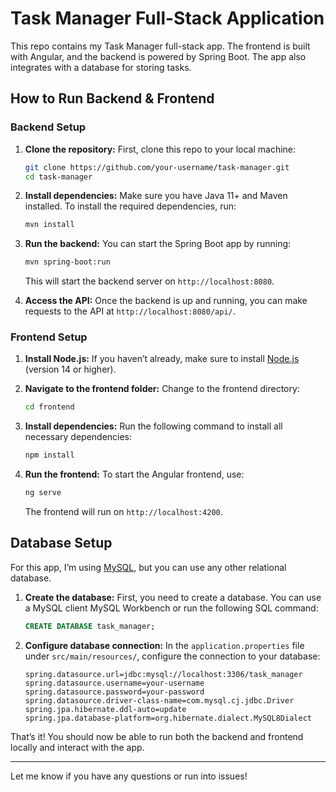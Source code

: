 
# Task Manager Full-Stack Application

This repo contains my Task Manager full-stack app. The frontend is built with Angular, and the backend is powered by Spring Boot. The app also integrates with a database for storing tasks.

## How to Run Backend & Frontend

### Backend Setup

1. **Clone the repository:**
   First, clone this repo to your local machine:
   ```bash
   git clone https://github.com/your-username/task-manager.git
   cd task-manager
   ```

2. **Install dependencies:**
   Make sure you have Java 11+ and Maven installed. To install the required dependencies, run:
   ```bash
   mvn install
   ```

3. **Run the backend:**
   You can start the Spring Boot app by running:
   ```bash
   mvn spring-boot:run
   ```
   This will start the backend server on `http://localhost:8080`.

4. **Access the API:**
   Once the backend is up and running, you can make requests to the API at `http://localhost:8080/api/`.

### Frontend Setup

1. **Install Node.js:**
   If you haven’t already, make sure to install [Node.js](https://nodejs.org/) (version 14 or higher).

2. **Navigate to the frontend folder:**
   Change to the frontend directory:
   ```bash
   cd frontend
   ```

3. **Install dependencies:**
   Run the following command to install all necessary dependencies:
   ```bash
   npm install
   ```

4. **Run the frontend:**
   To start the Angular frontend, use:
   ```bash
   ng serve
   ```
   The frontend will run on `http://localhost:4200`.


## Database Setup

For this app, I’m using [MySQL](https://www.mysql.com/), but you can use any other relational database.

1. **Create the database:**
   First, you need to create a database. You can use a MySQL client MySQL Workbench or run the following SQL command:
   ```sql
   CREATE DATABASE task_manager;
   ```

2. **Configure database connection:**
   In the `application.properties` file under `src/main/resources/`, configure the connection to your database:
   ```properties
   spring.datasource.url=jdbc:mysql://localhost:3306/task_manager
   spring.datasource.username=your-username
   spring.datasource.password=your-password
   spring.datasource.driver-class-name=com.mysql.cj.jdbc.Driver
   spring.jpa.hibernate.ddl-auto=update
   spring.jpa.database-platform=org.hibernate.dialect.MySQL8Dialect
   ```

That’s it! You should now be able to run both the backend and frontend locally and interact with the app.

---

Let me know if you have any questions or run into issues!
```
